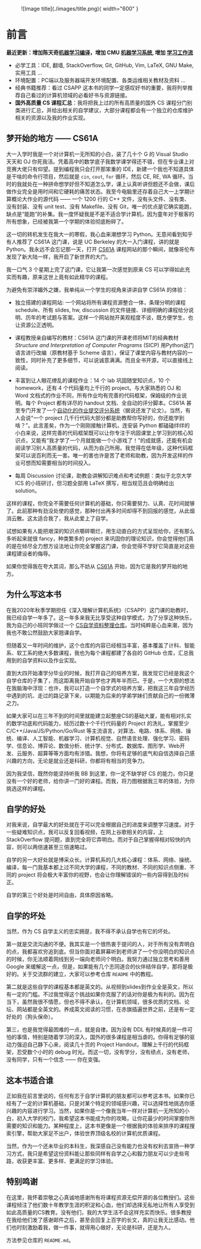 <figure markdown>
  ![Image title](./images/title.png){ width="600" }
</figure>

# 前言

**最近更新：增加陈天奇[机器学习编译](机器学习系统/MLC.md)，增加 CMU [机器学习系统](机器学习系统/CMU10-414.md), 增加 [学习工作流](必学工具/workflow.md)**
<!-- **最近更新：增加[Caltech CS 122: Database System Implementation](./数据库系统/CS122.md) ，重新整理[好书推荐](./%E5%A5%BD%E4%B9%A6%E6%8E%A8%E8%8D%90.md)模块 ~** -->
<!-- **最近更新：增加南京大学[操作系统课程](操作系统/NJUOS.md)，增加毕业论文[写作教程](必学工具/thesis.md) ～** -->

- 必学工具：IDE, 翻墙, StackOverflow, Git, GitHub, Vim, LaTeX, GNU Make, 实用工具 ...
- 环境配置：PC端以及服务器端开发环境配置、各类运维相关教材及资料 ...
- 经典书籍推荐：看过 CSAPP 这本书的同学一定感叹好书的重要，我将列举推荐自己看过的计算机领域的必看好书与资源链接。
- **国外高质量 CS 课程汇总**：我将把我上过的所有高质量的国外 CS 课程分门别类进行汇总，并给出相关的自学建议，大部分课程都会有一个独立的仓库维护相关的资源以及我的作业实现。

## 梦开始的地方 —— CS61A

大一入学时我是一个对计算机一无所知的小白，装了几十个 G 的 Visual Studio 天天和 OJ 你死我活。凭着高中的数学底子我数学课学得还不错，但在专业课上对竞赛大佬只有仰望。提到编程我只会打开那笨重的 IDE，新建一个我也不知道具体是干啥的命令行项目，然后就是 `cin`, `cout`, `for` 循环，然后 CE, RE, WA 循环。当时的我就处在一种拼命想学好但不知道怎么学，课上认真听讲但题还不会做，课后做作业完全是用时间和它硬耗的痛苦状态。我至今电脑里还存着自己大一上学期计算概论大作业的源代码 —— 一个 1200 行的 C++ 文件，没有头文件、没有类、没有封装、没有 unit test、没有 Makefile、没有 Git，唯一的优点是它确实能跑，缺点是“能跑”的补集。我一度怀疑我是不是不适合学计算机，因为童年对于极客的所有想象，已经被我第一个学期的体验彻底粉碎了。

这一切的转机发生在我大一的寒假，我心血来潮想学习 Python。无意间看到知乎有人推荐了 CS61A 这门课，说是 UC Berkeley 的大一入门课程，讲的就是 Python。我永远不会忘记那一天，打开 [CS61A](https://cs61a.org/) 课程网站的那个瞬间，就像哥伦布发现了新大陆一样，我开启了新世界的大门。

我一口气 3 个星期上完了这门课，它让我第一次感觉到原来 CS 可以学得如此充实而有趣，原来这世上竟有如此精华的课程。

为避免有崇洋媚外之嫌，我单纯从一个学生的视角来讲讲自学 CS61A 的体验：

- 独立搭建的课程网站: 一个网站将所有课程资源整合一体，条理分明的课程 schedule、所有 slides, hw, discussion 的文件链接、详细明确的课程给分说明、历年的考试题与答案。这样一个网站抛开美观程度不谈，既方便学生，也让资源公正透明。

- 课程教授亲自编写的教材：CS61A 这门课的开课老师将MIT的经典教材 *Structure and Interpretation of Computer Programs* (SICP) 用Python这门语言进行改编（原教材基于 Scheme 语言），保证了课堂内容与教材内容的一致性，同时补充了更多细节，可以说诚意满满。而且全书开源，可以直接线上阅读。

- 丰富到让人眼花缭乱的课程作业：14 个 lab 巩固随堂知识点，10 个 homework，还有 4 个代码量均上千行的 project。与大家熟悉的 OJ 和 Word 文档式的作业不同，所有作业均有完善的代码框架，保姆级的作业说明。每个 Project 都有详尽的 handout 文档、全自动的评分脚本。CS61A 甚至专门开发了一个[自动化的作业提交评分系统](https://okpy.org/)（据说还发了论文）。当然，有人会说“一个 project 几千行代码大部分都是助教帮你写好的，你还能学到啥？”。此言差矣，作为一个刚刚接触计算机，连安装 Python 都磕磕绊绊的小白来说，这样完善的代码框架既可以让你专注于巩固课堂上学习到的核心知识点，又能有“我才学了一个月就能做一个小游戏了！”的成就感，还能有机会阅读学习别人高质量的代码，从而为自己所用。我觉得在低年级，这种代码框架可以说百利而无一害。唯一的害也许是苦了老师和助教，因为开发这样的作业可想而知需要相当的时间投入。

- 每周 Discussion 讨论课，助教会讲解知识难点和考试例题：类似于北京大学 ICS 的小班研讨，但习题全部用 LaTeX 撰写，相当规范且会明确给出 solution。

这样的课程，你完全不需要任何计算机的基础，你只需要努力、认真、花时间就够了。此前那种有劲没处使的感觉，那种付出再多时间却得不到回报的感觉，从此烟消云散。这太适合我了，我从此爱上了自学。

试想如果有人能把艰深的知识点嚼碎嚼烂，用生动直白的方式呈现给你，还有那么多听起来就很 fancy，种类繁多的 project 来巩固你的理论知识，你会觉得他们真的是在倾尽全力想方设法地让你完全掌握这门课，你会觉得不学好它简直是对这些课程建设者的侮辱。

如果你觉得我在夸大其词，那么不妨从 [CS61A](https://cs61a.org/) 开始，因为它是我的梦开始的地方。

## 为什么写这本书

在我2020年秋季学期担任《深入理解计算机系统》（CSAPP）这门课的助教时，我已经自学一年多了。这一年多来我无比享受这种自学模式，为了分享这种快乐，我为自己的小班同学做过一个 [CS自学资料整理仓库](https://github.com/ruanhouli/Self-learning-Computer-Science)。当时纯粹是心血来潮，因为我也不敢公然鼓励大家翘课自学。

但随着又一年时间的维护，这个仓库的内容已经相当丰富，基本覆盖了计科、智能系、软工系的绝大多数课程，我也为每个课程都建了各自的 GitHub 仓库，汇总我用到的自学资料以及作业实现。

直到大四开始凑学分毕业的时候，我打开自己的培养方案，我发现它已经是我这个自学仓库的子集了，而这距离我开始自学也才两年半而已。于是，一个大胆的想法在我脑海中浮现：也许，我可以打造一个自学式的培养方案，把我这三年自学经历中遇到的坑、走过的路记录下来，以期能为后来的学弟学妹们贡献自己的一份微薄之力。

如果大家可以在三年不到的时间里就能建立起整座CS的基础大厦，能有相对扎实的数学功底和代码能力，经历过数十个千行代码量的 Project 的洗礼，掌握至少 C/C++/Java/JS/Python/Go/Rust 等主流语言，对算法、电路、体系、网络、操统、编译、人工智能、机器学习、计算机视觉、自然语言处理、强化学习、密码学、信息论、博弈论、数值分析、统计学、分布式、数据库、图形学、Web开发、云服务、超算等等方面均有涉猎。我想，你将有足够的底气和自信选择自己感兴趣的方向，无论是就业还是科研，你都将有相当的竞争力。

因为我坚信，既然你能坚持听我 BB 到这里，你一定不缺学好 CS 的能力，你只是没有一个好的老师，给你讲一门好的课程。而我，将力图根据我三年的体验，为你挑选这样的课程。

## 自学的好处

对我来说，自学最大的好处就在于可以完全根据自己的进度来调整学习速度。对于一些疑难知识点，我可以反复回看视频，在网上谷歌相关的内容，上 StackOverflow 提问题，直到完全将它弄明白。而对于自己掌握得相对较快的内容，则可以两倍速甚至三倍速略过。

自学的另一大好处就是博采众长。计算机系的几大核心课程：体系、网络、操统、编译，每一门我基本都上过不同大学的课程，不同的教材、不同的知识点侧重、不同的 project 将会极大丰富你的视野，也会让你理解错误的一些内容得到及时纠正。

自学的第三个好处是时间自由，具体原因省略。

## 自学的坏处

当然，作为 CS 自学主义的忠实拥趸，我不得不承认自学也有它的坏处。

第一就是交流沟通的不便。我其实是一个很热衷于提问的人，对于所有没有弄明白的点，我都喜欢穷追到底。但当你面对着屏幕听到老师讲了一个你没明白的知识点的时候，你无法顺着网线到另一端向老师问个明白。我努力通过独立思考和善用 Google 来缓解这一点，但是，如果能有几个志同道合的伙伴结伴自学，那将是极好的。关于交流群的建立，大家可以参考仓库 `README` 中的教程。

第二就是这些自学的课程基本都是英文的。从视频到slides到作业全是英文，所以有一定的门槛。不过我觉得这个挑战如果你克服了的话对你是极为有利的。因为在当下，虽然我很不情愿，但也不得不承认，在计算机领域，很多优质的文档、论坛、网站都是全英文的。养成英文阅读的习惯，在赤旗插遍世界之前，还是有一定好处的（狗头保命）。

第三，也是我觉得最困难的一点，就是自律。因为没有 DDL 有时候真的是一件可怕的事情，特别是随着学习的深入，国外的很多课程是相当虐的。你得有足够的驱动力强迫自己静下心来，阅读几十页的 Project Handout，理解上千行的代码框架，忍受数个小时的 debug 时光。而这一切，没有学分，没有绩点，没有老师，没有同学，只有一个信念 —— 你在变强。

## 这本书适合谁

正如我在前言里说的，任何有志于自学计算机的朋友都可以参考这本书。如果你已经有了一定的计算机基础，只是对某个特定的领域感兴趣，可以选择性地挑选你感兴趣的内容进行学习。当然，如果你是一个像我当年一样对计算机一无所知的小白，初入大学的校门，我希望这本书能成为你的攻略，让你花最少的时间掌握你所需要的知识和能力。某种程度上，这本书更像是一个根据我的体验来排序的课程搜索引擎，帮助大家足不出户，体验世界顶级名校的计算机优质课程。

当然，作为一个还未毕业的本科生，我深感自己没有能力也没有权利去宣扬一种学习方式，我只是希望这份资料能让那些同样有自学之心和毅力朋友可以少走些弯路，收获更丰富、更多样、更满足的学习体验。

## 特别鸣谢

在这里，我怀着崇敬之心真诚地感谢所有将课程资源无偿开源的各位教授们。这些课程倾注了他们数十年教学生涯的积淀和心血，他们却选择无私地让所有人享受到如此高质量的CS教育。没有他们，我的大学生活不会这样充实而快乐。很多教授在我给他们发了感谢邮件之后，甚至会回复上百字的长文，真的让我无比感动。他们也时刻激励着我，做一件事，就得用心做好，无论是科研，还是为人。

方法参见仓库的 `README.md`。

